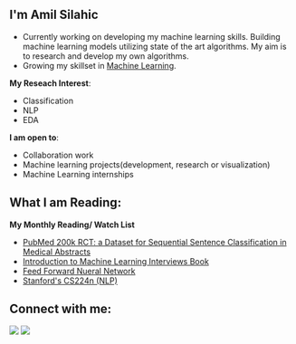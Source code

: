 ## I'm Amil Silahic


- Currently working on developing my machine learning skills. Building machine learning models utilizing state of the art algorithms. My aim is to research and develop my own algorithms.
- Growing my skillset in [Machine Learning](https://github.com/SilahicAmil/30-Days-Of-ML).

**My Reseach Interest**:
- Classification
- NLP
- EDA

 **I am open to**:

- Collaboration work
- Machine learning projects(development, research or visualization)
- Machine Learning internships


## What I am Reading:

**My Monthly Reading/ Watch List**
- [PubMed 200k RCT: a Dataset for Sequential Sentence Classification in Medical Abstracts](https://arxiv.org/abs/1710.06071)
- [Introduction to Machine Learning Interviews Book](https://huyenchip.com/ml-interviews-book/)
- [Feed Forward Nueral Network](https://towardsdatascience.com/deep-learning-feedforward-neural-network-26a6705dbdc7)
- [Stanford's CS224n (NLP)](https://youtube.com/playlist?list=PLoROMvodv4rOhcuXMZkNm7j3fVwBBY42z)



## Connect with me:

<p align = "center">
  
[<img src="https://img.shields.io/badge/kaggle-%2312100E.svg?&style=for-the-badge&logo=kaggle&logoColor=white&color=black" />](https://www.kaggle.com/amilsilahic)
[<img src="https://img.shields.io/badge/linkedin-%2312100E.svg?&style=for-the-badge&logo=linkedin&logoColor=white&color=black" />](https://www.linkedin.com/in/amil-silahic-4b5a01140/)

</p>


